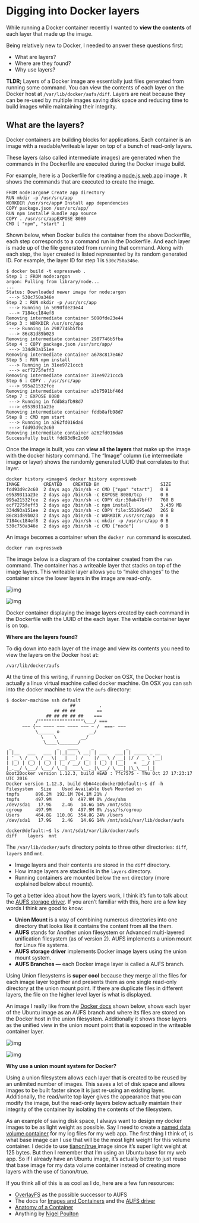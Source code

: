 # Digging into Docker layers

While running a Docker container recently I wanted to **view the contents** of each layer that made up the image.

Being relatively new to Docker, I needed to answer these questions first:

- What are layers?
- Where are they found?
- Why use layers?

**TLDR;** Layers of a Docker image are essentially just files generated from running some command. You can view the contents of each layer on the Docker host at `/var/lib/docker/aufs/diff`. Layers are neat because they can be re-used by multiple images saving disk space and reducing time to build images while maintaining their integrity.

## **What are the layers?**

Docker containers are building blocks for applications. Each container is an image with a readable/writeable layer on top of a bunch of read-only layers.

These layers (also called intermediate images) are generated when the commands in the Dockerfile are executed during the Docker image build.

For example, here is a Dockerfile for creating a [node.js web app](https://nodejs.org/en/docs/guides/nodejs-docker-webapp/) image . It shows the commands that are executed to create the image.

```
FROM node:argon# Create app directory
RUN mkdir -p /usr/src/app
WORKDIR /usr/src/app# Install app dependencies
COPY package.json /usr/src/app/
RUN npm install# Bundle app source
COPY . /usr/src/appEXPOSE 8080
CMD [ "npm", "start" ]
```

Shown below, when Docker builds the container from the above Dockerfile, each step corresponds to a command run in the Dockerfile. And each layer is made up of the file generated from running that command. Along with each step, the layer created is listed represented by its random generated ID. For example, the layer ID for step 1 is `530c750a346e`.

```
$ docker build -t expressweb .
Step 1 : FROM node:argon
argon: Pulling from library/node...
...
Status: Downloaded newer image for node:argon
 ---> 530c750a346e
Step 2 : RUN mkdir -p /usr/src/app
 ---> Running in 5090fde23e44
 ---> 7184cc184ef8
Removing intermediate container 5090fde23e44
Step 3 : WORKDIR /usr/src/app
 ---> Running in 2987746b5fba
 ---> 86c81d89b023
Removing intermediate container 2987746b5fba
Step 4 : COPY package.json /usr/src/app/
 ---> 334d93a151ee
Removing intermediate container a678c817e467
Step 5 : RUN npm install
 ---> Running in 31ee9721cccb
 ---> ecf7275feff3
Removing intermediate container 31ee9721cccb
Step 6 : COPY . /usr/src/app
 ---> 995a21532fce
Removing intermediate container a3b7591bf46d
Step 7 : EXPOSE 8080
 ---> Running in fddb8afb98d7
 ---> e9539311a23e
Removing intermediate container fddb8afb98d7
Step 8 : CMD npm start
 ---> Running in a262fd016da6
 ---> fdd93d9c2c60
Removing intermediate container a262fd016da6
Successfully built fdd93d9c2c60
```

Once the image is built, you can **view all the layers** that make up the image with the docker history command. The “Image” column (i.e intermediate image or layer) shows the randomly generated UUID that correlates to that layer.

```
docker history <image>$ docker history expressweb
IMAGE         CREATED    CREATED BY                       SIZE      
fdd93d9c2c60  2 days ago /bin/sh -c CMD ["npm" "start"]   0 B
e9539311a23e  2 days ago /bin/sh -c EXPOSE 8080/tcp       0 B
995a21532fce  2 days ago /bin/sh -c COPY dir:50ab47bff7   760 B
ecf7275feff3  2 days ago /bin/sh -c npm install           3.439 MB
334d93a151ee  2 days ago /bin/sh -c COPY file:551095e67   265 B
86c81d89b023  2 days ago /bin/sh -c WORKDIR /usr/src/app  0 B
7184cc184ef8  2 days ago /bin/sh -c mkdir -p /usr/src/app 0 B
530c750a346e  2 days ago /bin/sh -c CMD ["node"]          0 B
```

An image becomes a container when the `docker run` command is executed.

```
docker run expressweb
```

The image below is a diagram of the container created from the `run` command. The container has a writeable layer that stacks on top of the image layers. This writeable layer allows you to “make changes” to the container since the lower layers in the image are read-only.

![img](https://miro.medium.com/max/60/1*kTDjPNUqGX8ZdLidbukheA.png?q=20)

![img](https://miro.medium.com/max/563/1*kTDjPNUqGX8ZdLidbukheA.png)

Docker container displaying the image layers created by each command in the Dockerfile with the UUID of the each layer. The writable container layer is on top.

**Where are the layers found?**

To dig down into each layer of the image and view its contents you need to view the layers on the Docker host at:

```
/var/lib/docker/aufs
```

At the time of this writing, if running Docker on OSX, the Docker host is actually a linux virtual machine called docker machine. On OSX you can ssh into the docker machine to view the `aufs` directory:

```
$ docker-machine ssh default
                        ##         .
                  ## ## ##        ==
               ## ## ## ## ##    ===
           /"""""""""""""""""\___/ ===
      ~~~ {~~ ~~~~ ~~~ ~~~~ ~~~ ~ /  ===- ~~~
           \______ o           __/
             \    \         __/
              \____\_______/
 _                 _   ____     _            _
| |__   ___   ___ | |_|___ \ __| | ___   ___| | _____ _ __
| '_ \ / _ \ / _ \| __| __) / _` |/ _ \ / __| |/ / _ \ '__|
| |_) | (_) | (_) | |_ / __/ (_| | (_) | (__|   <  __/ |
|_.__/ \___/ \___/ \__|_____\__,_|\___/ \___|_|\_\___|_|
Boot2Docker version 1.12.3, build HEAD : 7fc7575 - Thu Oct 27 17:23:17 UTC 2016
Docker version 1.12.3, build 6b644ecdocker@default:~$ df -h
Filesystem   Size    Used Available Use% Mounted on
tmpfs      896.2M  192.1M 704.1M 21% /
tmpfs      497.9M       0  497.9M 0% /dev/shm
/dev/sda1   17.9G    2.4G   14.6G 14% /mnt/sda1
cgroup     497.9M       0  497.9M 0% /sys/fs/cgroup
Users      464.8G  110.0G  354.8G 24% /Users
/dev/sda1   17.9G    2.4G   14.6G 14% /mnt/sda1/var/lib/docker/aufs

docker@default:~$ ls /mnt/sda1/var/lib/docker/aufs
diff    layers  mnt
```

The `/var/lib/docker/aufs` directory points to three other directories: `diff`, `layers` and `mnt`.

- Image layers and their contents are stored in the `diff` directory.
- How image layers are stacked is in the `layers` directory.
- Running containers are mounted below the `mnt` directory (more explained below about mounts).

To get a better idea about how the layers work, I think it’s fun to talk about the [AUFS storage driver](https://docs.docker.com/engine/userguide/storagedriver/aufs-driver/). If you aren’t familiar with this, here are a few key words I think are good to know:

- **Union Mount** is a way of combining numerous directories into one directory that looks like it contains the content from all the them.
- **AUFS** stands for Another union filesystem or Advanced multi-layered unification filesystem (as of version 2). AUFS implements a union mount for Linux file systems.
- **AUFS storage driver** implements Docker image layers using the union mount system.
- **AUFS Branches —** each Docker image layer is called a AUFS branch.

Using Union filesystems is **super cool** because they merge all the files for each image layer together and presents them as one single read-only directory at the union mount point. If there are duplicate files in different layers, the file on the higher level layer is what is displayed.

An image I really like from the [Docker docs](https://docs.docker.com/engine/userguide/storagedriver/aufs-driver/) shown below, shows each layer of the Ubuntu image as an AUFS branch and where its files are stored on the Docker host in the union filesystem. Additionally it shows those layers as the unified view in the union mount point that is exposed in the writeable container layer.

![img](https://miro.medium.com/max/60/1*st_fZmKOMykQGF8kZKglvA.png?q=20)

![img](https://miro.medium.com/max/875/1*st_fZmKOMykQGF8kZKglvA.png)

**Why use a union mount system for Docker?**

Using a union filesystem allows each layer that is created to be reused by an unlimited number of images. This saves a lot of disk space and allows images to be built faster since it is just re-using an existing layer. Additionally, the read/write top layer gives the appearance that you can modify the image, but the read-only layers below actually maintain their integrity of the container by isolating the contents of the filesystem.

As an example of saving disk space, I always want to design my docker images to be as light weight as possible. Say I need to create a [named data volume container](https://docs.docker.com/engine/tutorials/dockervolumes/#/creating-and-mounting-a-data-volume-container) for my log files for my web app. The first thing I think of, is what base image can I use that will be the most light weight for this volume container. I decide to use [tianon/true ](https://hub.docker.com/r/tianon/true/)image since it’s super light weight at 125 bytes. But then I remember that I’m using an Ubuntu base for my web app. So if I already have an Ubuntu image, it’s actually better to just reuse that base image for my data volume container instead of creating more layers with the use of tianon/true.

If you think all of this is as cool as I do, here are a few fun resources:

- [OverlayFS](https://docs.docker.com/engine/userguide/storagedriver/overlayfs-driver/) as the possible successor to AUFS
- The docs for [Images and Containers](https://docs.docker.com/engine/userguide/storagedriver/imagesandcontainers/) and the [AUFS driver](https://docs.docker.com/engine/userguide/storagedriver/aufs-driver/)
- [Anatomy of a Container](http://www.slideshare.net/jpetazzo/anatomy-of-a-container-namespaces-cgroups-some-filesystem-magic-linuxcon)
- Anything by [Nigel Poulton](http://blog.nigelpoulton.com/)
